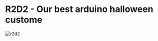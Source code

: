 R2D2 - Our best arduino halloween custome
=========================================
![r2d2](https://farm6.staticflickr.com/5602/15486311338_0a32776ddd.jpg)


